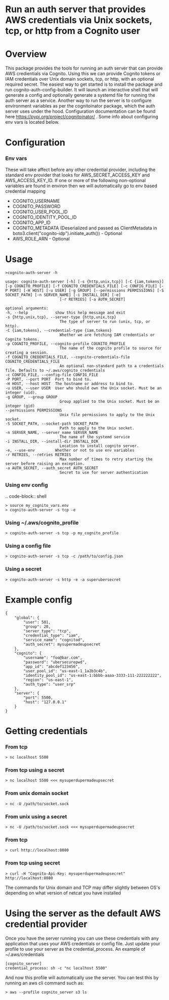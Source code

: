 Run an auth server that provides AWS credentials via Unix sockets, tcp, or http from a Cognito user
===================================================================================================

Overview
========
This package provides the tools for running an auth server that can  provide AWS credientials via Cognito. Using this we can provide Cognito tokens
or IAM credentials over Unix domain sockets, tcp, or http, with an optional required secret. The easiest way to get started is to install the package
and run cognito-auth-config-builder. It will launch an interactive shell that will generate a config and optionally generate a systemd file for running
the auth server as a service. Another way to run the server is to configure environment variables as per the cognitoinator package, which the auth
server uses under the hood. Configuration documentation can be found here https://pypi.org/project/cognitoinator/ . Some info about configuring
env vars is located below.


Configuration
=============

### Env vars

These will take affect before any other credential provider, including
the standard env provider that looks for AWS\_SECRET\_ACCESS\_KEY and
AWS\_ACCESS\_KEY\_ID. If one or more of the following non-optional
variables are found in environ then we will automatically go to env
based credential mapping

-   COGNITO_USERNAME
-   COGNITO_PASSWORD
-   COGNITO_USER_POOL_ID
-   COGNITO_IDENTITY_POOL_ID
-   COGNITO_APP_ID
-   COGNITO_METADATA (Deserialized and passed as ClientMetadata in
    boto3.client("cognito-idp").initiate_auth()) - Optional
-   AWS_ROLE_ARN - Optional



Usage
=====

    >cognito-auth-server -h

    usage: cognito-auth-server [-h] [-s {http,unix,tcp}] [-C {iam,tokens}] [-p COGNITO_PROFILE] [-f COGNITO_CREDENTIALS_FILE] [-c CONFIG_FILE] [-P PORT] [-H HOST] [-u USER] [-g GROUP] [--permissions PERMISSIONS] [-S SOCKET_PATH] [-n SERVER_NAME] [-i INSTALL_DIR] [-e]
                            [-r RETRIES] [-a AUTH_SECRET]

    optional arguments:
    -h, --help            show this help message and exit
    -s {http,unix,tcp}, --server-type {http,unix,tcp}
                            The type of server to run (unix, tcp, or http).
    -C {iam,tokens}, --credential-type {iam,tokens}
                            Whether we are fetching IAM credentials or Cognito tokens.
    -p COGNITO_PROFILE, --cognito-profile COGNITO_PROFILE
                            The name of the cognito profile to source for creating a session.
    -f COGNITO_CREDENTIALS_FILE, --cognito-credentials-file COGNITO_CREDENTIALS_FILE
                            An optional non-standard path to a credentials file. Defaults to ~/.aws/cognito_credentials
    -c CONFIG_FILE, --config-file CONFIG_FILE
    -P PORT, --port PORT  Port to bind to.
    -H HOST, --host HOST  The hostname or address to bind to.
    -u USER, --user USER  User who should own the Unix socket. Must be an integer (uid).
    -g GROUP, --group GROUP
                            Group applied to the Unix socket. Must be an integer (gid)
    --permissions PERMISSIONS
                            Unix file permissions to apply to the Unix socket.
    -S SOCKET_PATH, --socket-path SOCKET_PATH
                            Path to apply to the Unix socket.
    -n SERVER_NAME, --server_name SERVER_NAME
                            The name of the systemd service
    -i INSTALL_DIR, --install-dir INSTALL_DIR
                            Location to install cognito server.
    -e, --use-env         Whether or not to use env variables
    -r RETRIES, --retries RETRIES
                            Max number of times to retry starting the server before raising an exception.
    -a AUTH_SECRET, --auth_secret AUTH_SECRET
                            Secret to use for server authentication


### Using env config
.. code-block:: shell

    > source my_cognito_vars.env
    > cognito-auth-server -s tcp -e


### Using ~/.aws/cognito_profile

    > cognito-auth-server -s tcp -p my_cognito_profile


### Using a config file

    > cognito-auth-server -s tcp -c /path/to/config.json

### Using a secret

    > cognito-auth-server -s http -e -a superubersecret


Example config
==============

    {
        "global": {
            "user": 501,
            "group": 20,
            "server_type": "tcp",
            "credential_type": "iam",
            "service_name": "cognitod",
            "auth_secret": mysupermadeupsecret
        },
        "cognito": {
            "username": "foo@bar.com",
            "password": "ubersecurepwd",
            "app_id": "abcdef123456",
            "user_pool_id": "us-east-1_1a2b3c4b",
            "identity_pool_id": "us-east-1:bbbb-aaaa-3333-111-222222222",
            "region": "us-east-1",
            "auth_type": "user_srp"
        },
        "server": {
            "port": 5500,
            "host": "127.0.0.1"
        }
    }


Getting credentials
===================

### From tcp

    > nc localhost 5500

### From tcp using a secret

    > nc localhost 5500 <<< mysuperdupermadeupsecret

### From unix domain socket

    > nc -U /path/to/socket.sock

### From unix using a secret

    > nc -U /path/to/socket.sock <<< mysuperdupermadeupsecret

### From tcp

    > curl http://localhost:8080

### From tcp using secret

    > curl -H "Cognito-Api-Key: mysuperdupermadeupsecret" http://localhost:8080


The commands for Unix domain and TCP may differ slightly between OS's depending on what version of netcat you have installed


Using the server as the default AWS credential provider
=======================================================

Once you have the server running you can use these credentials with any application that uses your AWS credentials or config file. Just update
your profile to use your server as the credential_process. An example of ~/.aws/credentials


    [cognito_server]
    credential_process: sh -c "nc localhost 5500"


And now this profile will automatically use the server. You can test this by running an aws cli command such as:

    > aws --profile cognito_server s3 ls


